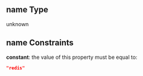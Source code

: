 ## name Type

unknown

## name Constraints

**constant**: the value of this property must be equal to:

```json
"redis"
```
